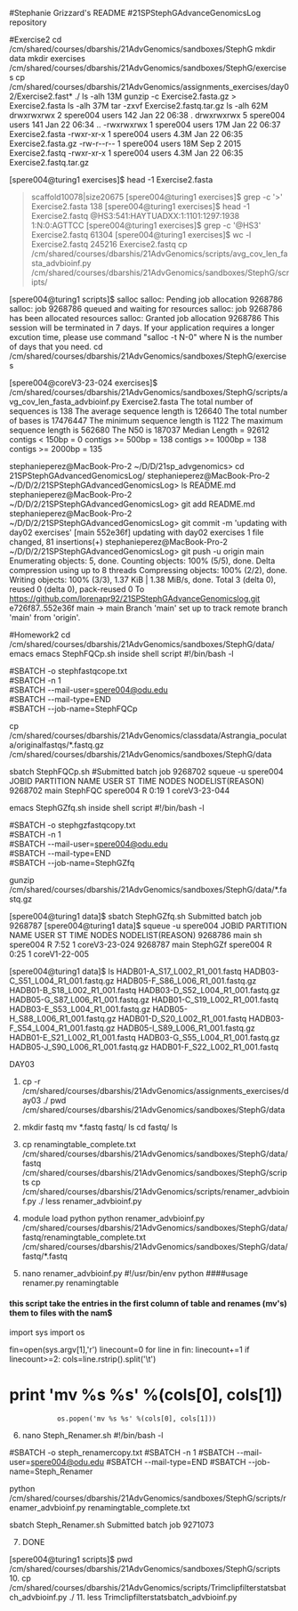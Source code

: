 #Stephanie Grizzard's README
#21SPStephGAdvanceGenomicsLog repository


#Exercise2
cd /cm/shared/courses/dbarshis/21AdvGenomics/sandboxes/StephG
mkdir data
mkdir exercises
/cm/shared/courses/dbarshis/21AdvGenomics/sandboxes/StephG/exercises
cp /cm/shared/courses/dbarshis/21AdvGenomics/assignments_exercises/day02/Exercise2.fast* ./
ls -alh
13M
gunzip -c Exercise2.fasta.gz > Exercise2.fasta
ls -alh
37M
tar -zxvf Exercise2.fastq.tar.gz 
ls -alh
62M
drwxrwxrwx 2 spere004 users  142 Jan 22 06:38 .
drwxrwxrwx 5 spere004 users  141 Jan 22 06:34 ..
-rwxrwxrwx 1 spere004 users  17M Jan 22 06:37 Exercise2.fasta
-rwxr-xr-x 1 spere004 users 4.3M Jan 22 06:35 Exercise2.fasta.gz
-rw-r--r-- 1 spere004 users  18M Sep  2  2015 Exercise2.fastq
-rwxr-xr-x 1 spere004 users 4.3M Jan 22 06:35 Exercise2.fastq.tar.gz

[spere004@turing1 exercises]$ head -1 Exercise2.fasta
>scaffold10078|size20675
[spere004@turing1 exercises]$ grep -c '>' Exercise2.fasta
138
[spere004@turing1 exercises]$ head -1 Exercise2.fastq
@HS3:541:HAYTUADXX:1:1101:1297:1938 1:N:0:AGTTCC
[spere004@turing1 exercises]$ grep -c '@HS3' Exercise2.fastq
61304
[spere004@turing1 exercises]$ wc -l Exercise2.fastq
245216 Exercise2.fastq
cp /cm/shared/courses/dbarshis/21AdvGenomics/scripts/avg_cov_len_fasta_advbioinf.py /cm/shared/courses/dbarshis/21AdvGenomics/sandboxes/StephG/scripts/

[spere004@turing1 scripts]$ salloc
salloc: Pending job allocation 9268786
salloc: job 9268786 queued and waiting for resources
salloc: job 9268786 has been allocated resources
salloc: Granted job allocation 9268786
This session will be terminated in 7 days. If your application requires
a longer excution time, please use command "salloc -t N-0" where N is the
number of days that you need.
cd /cm/shared/courses/dbarshis/21AdvGenomics/sandboxes/StephG/exercises

[spere004@coreV3-23-024 exercises]$ /cm/shared/courses/dbarshis/21AdvGenomics/sandboxes/StephG/scripts/avg_cov_len_fasta_advbioinf.py Exercise2.fasta
The total number of sequences is 138
The average sequence length is 126640
The total number of bases is 17476447
The minimum sequence length is 1122
The maximum sequence length is 562680
The N50 is 187037
Median Length = 92612
contigs < 150bp = 0
contigs >= 500bp = 138
contigs >= 1000bp = 138
contigs >= 2000bp = 135

stephanieperez@MacBook-Pro-2 ~/D/D/21sp_advgenomics> cd 21SPStephGAdvancedGenomicsLog/
stephanieperez@MacBook-Pro-2 ~/D/D/2/21SPStephGAdvancedGenomicsLog> ls
README.md
stephanieperez@MacBook-Pro-2 ~/D/D/2/21SPStephGAdvancedGenomicsLog>  git add README.md 
stephanieperez@MacBook-Pro-2 ~/D/D/2/21SPStephGAdvancedGenomicsLog> 
git commit -m 'updating with day02 exercises'
[main 552e36f] updating with day02 exercises
 1 file changed, 81 insertions(+)
stephanieperez@MacBook-Pro-2 ~/D/D/2/21SPStephGAdvancedGenomicsLog> git push -u origin main
Enumerating objects: 5, done.
Counting objects: 100% (5/5), done.
Delta compression using up to 8 threads
Compressing objects: 100% (2/2), done.
Writing objects: 100% (3/3), 1.37 KiB | 1.38 MiB/s, done.
Total 3 (delta 0), reused 0 (delta 0), pack-reused 0
To https://github.com/lorenapr92/21SPStephGAdvanceGenomicslog.git
   e726f87..552e36f  main -> main
Branch 'main' set up to track remote branch 'main' from 'origin'.

#Homework2
cd /cm/shared/courses/dbarshis/21AdvGenomics/sandboxes/StephG/data/
emacs emacs StephFQCp.sh
inside shell script
#!/bin/bash -l                                                                                               

#SBATCH -o stephfastqcope.txt                                                                                
#SBATCH -n 1                                                                                                 
#SBATCH --mail-user=spere004@odu.edu                                                                         
#SBATCH --mail-type=END                                                                                      
#SBATCH --job-name=StephFQCp                                                                                 

cp /cm/shared/courses/dbarshis/21AdvGenomics/classdata/Astrangia_poculata/originalfastqs/*.fastq.gz /cm/shared/courses/dbarshis/21AdvGenomics/sandboxes/StephG/data

sbatch StephFQCp.sh
#Submitted batch job 9268702
squeue -u spere004
             JOBID PARTITION     NAME     USER ST       TIME  NODES NODELIST(REASON) 
           9268702      main StephFQC spere004  R       0:19      1 coreV3-23-044 

emacs StephGZfq.sh
inside shell script
#!/bin/bash -l                                                                                              

#SBATCH -o stephgzfastqcopy.txt                                                                              
#SBATCH -n 1                                                                                                 
#SBATCH --mail-user=spere004@odu.edu                                                                         
#SBATCH --mail-type=END                                                                                      
#SBATCH --job-name=StephGZfq                                                                                 

gunzip /cm/shared/courses/dbarshis/21AdvGenomics/sandboxes/StephG/data/*.fastq.gz

[spere004@turing1 data]$ sbatch StephGZfq.sh
Submitted batch job 9268787
[spere004@turing1 data]$ squeue -u spere004
             JOBID PARTITION     NAME     USER ST       TIME  NODES NODELIST(REASON) 
           9268786      main       sh spere004  R       7:52      1 coreV3-23-024 
           9268787      main StephGZf spere004  R       0:25      1 coreV1-22-005 

[spere004@turing1 data]$ ls
HADB01-A_S17_L002_R1_001.fastq     HADB03-C_S51_L004_R1_001.fastq.gz  HADB05-F_S86_L006_R1_001.fastq.gz
HADB01-B_S18_L002_R1_001.fastq     HADB03-D_S52_L004_R1_001.fastq.gz  HADB05-G_S87_L006_R1_001.fastq.gz
HADB01-C_S19_L002_R1_001.fastq     HADB03-E_S53_L004_R1_001.fastq.gz  HADB05-H_S88_L006_R1_001.fastq.gz
HADB01-D_S20_L002_R1_001.fastq     HADB03-F_S54_L004_R1_001.fastq.gz  HADB05-I_S89_L006_R1_001.fastq.gz
HADB01-E_S21_L002_R1_001.fastq     HADB03-G_S55_L004_R1_001.fastq.gz  HADB05-J_S90_L006_R1_001.fastq.gz
HADB01-F_S22_L002_R1_001.fastq  

DAY03
1. cp -r /cm/shared/courses/dbarshis/21AdvGenomics/assignments_exercises/day03 ./
pwd
/cm/shared/courses/dbarshis/21AdvGenomics/sandboxes/StephG/data
2. mkdir fastq
mv *.fastq fastq/
ls
cd fastq/
ls
3. cp renamingtable_complete.txt /cm/shared/courses/dbarshis/21AdvGenomics/sandboxes/StephG/data/fastq
/cm/shared/courses/dbarshis/21AdvGenomics/sandboxes/StephG/scripts
cp /cm/shared/courses/dbarshis/21AdvGenomics/scripts/renamer_advbioinf.py ./
less renamer_advbioinf.py 
4. module load python
python renamer_advbioinf.py /cm/shared/courses/dbarshis/21AdvGenomics/sandboxes/StephG/data/fastq/renamingtable_complete.txt /cm/shared/courses/dbarshis/21AdvGenomics/sandboxes/StephG/data/fastq/*.fastq


5. nano renamer_advbioinf.py
#!/usr/bin/env python
####usage renamer.py renamingtable
#### this script take the entries in the first column of table and renames (mv's) them to files with the nam$
import sys
import os

fin=open(sys.argv[1],'r')
linecount=0
for line in fin:
        linecount+=1
        if linecount>=2:
                cols=line.rstrip().split('\t')
#               print 'mv %s %s' %(cols[0], cols[1])
                os.popen('mv %s %s' %(cols[0], cols[1]))

6. nano Steph_Renamer.sh
#!/bin/bash -l

#SBATCH -o steph_renamercopy.txt
#SBATCH -n 1
#SBATCH --mail-user=spere004@odu.edu
#SBATCH --mail-type=END
#SBATCH --job-name=Steph_Renamer

python /cm/shared/courses/dbarshis/21AdvGenomics/sandboxes/StephG/scripts/renamer_advbioinf.py renamingtable_complete.txt

sbatch Steph_Renamer.sh 
Submitted batch job 9271073

7. DONE

[spere004@turing1 scripts]$ pwd
/cm/shared/courses/dbarshis/21AdvGenomics/sandboxes/StephG/scripts
10. cp /cm/shared/courses/dbarshis/21AdvGenomics/scripts/Trimclipfilterstatsbatch_advbioinf.py ./
11. less Trimclipfilterstatsbatch_advbioinf.py


